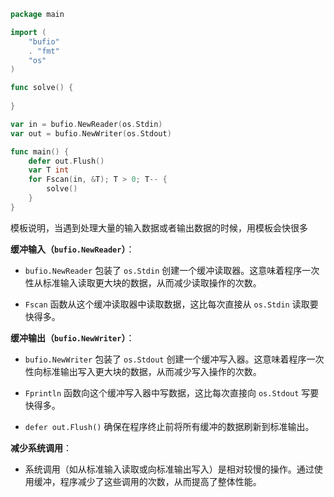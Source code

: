 ```go
package main

import (
	"bufio"
	. "fmt"
	"os"
)

func solve() {
  
}

var in = bufio.NewReader(os.Stdin)
var out = bufio.NewWriter(os.Stdout)

func main() {
	defer out.Flush()
	var T int
	for Fscan(in, &T); T > 0; T-- {
		solve()
	}
}

```




模板说明，当遇到处理大量的输入数据或者输出数据的时候，用模板会快很多



**缓冲输入（`bufio.NewReader`）**：

- `bufio.NewReader` 包装了 `os.Stdin` 创建一个缓冲读取器。这意味着程序一次性从标准输入读取更大块的数据，从而减少读取操作的次数。

- `Fscan` 函数从这个缓冲读取器中读取数据，这比每次直接从 `os.Stdin` 读取要快得多。

**缓冲输出（`bufio.NewWriter`）**：

- `bufio.NewWriter` 包装了 `os.Stdout` 创建一个缓冲写入器。这意味着程序一次性向标准输出写入更大块的数据，从而减少写入操作的次数。

- `Fprintln` 函数向这个缓冲写入器中写数据，这比每次直接向 `os.Stdout` 写要快得多。

- `defer out.Flush()` 确保在程序终止前将所有缓冲的数据刷新到标准输出。

**减少系统调用**：

- 系统调用（如从标准输入读取或向标准输出写入）是相对较慢的操作。通过使用缓冲，程序减少了这些调用的次数，从而提高了整体性能。

